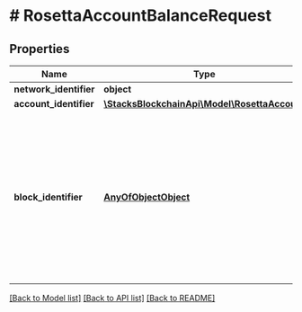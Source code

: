 # # RosettaAccountBalanceRequest

## Properties

Name | Type | Description | Notes
------------ | ------------- | ------------- | -------------
**network_identifier** | **object** |  |
**account_identifier** | [**\StacksBlockchainApi\Model\RosettaAccount**](RosettaAccount.md) |  |
**block_identifier** | [**AnyOfObjectObject**](AnyOfObjectObject.md) | When fetching data by BlockIdentifier, it may be possible to only specify the index or hash. If neither property is specified, it is assumed that the client is making a request at the current block. | [optional]

[[Back to Model list]](../../README.md#models) [[Back to API list]](../../README.md#endpoints) [[Back to README]](../../README.md)
